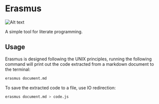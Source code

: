 Erasmus
=======
![Alt text](http://www.wga.hu/detail/h/holbein/hans_y/1525/07erasmu.jpg "Erasmus von Rotterdam, who gently lent his name for this project.")

A simple tool for literate programming.

Usage
-----
Erasmus is designed following the UNIX principles, running the following command
will print out the code extracted from a markdown document to the terminal:

```bash
erasmus document.md
```

To save the extracted code to a file, use IO redirection:

```bash
erasmus document.md > code.js
```
